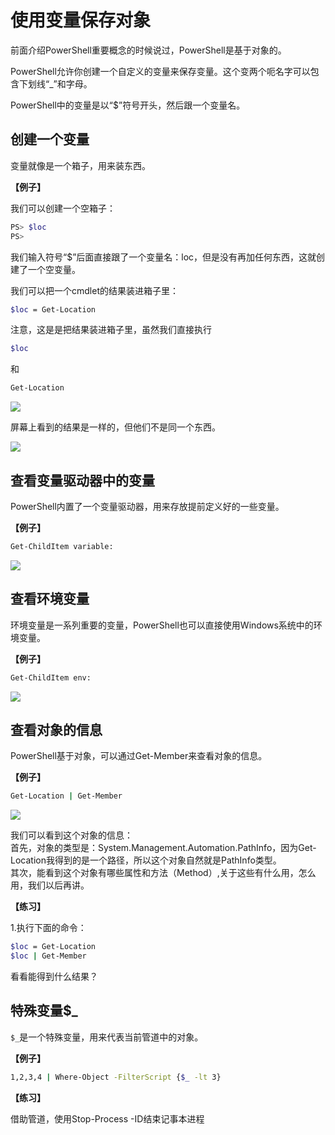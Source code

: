 
# 使用变量保存对象

前面介绍PowerShell重要概念的时候说过，PowerShell是基于对象的。

PowerShell允许你创建一个自定义的变量来保存变量。这个变两个呃名字可以包含下划线“_”和字母。

PowerShell中的变量是以“$”符号开头，然后跟一个变量名。

## 创建一个变量

变量就像是一个箱子，用来装东西。

**【例子】**

我们可以创建一个空箱子：

```bash
PS> $loc
PS>
```

我们输入符号“$”后面直接跟了一个变量名：loc，但是没有再加任何东西，这就创建了一个空变量。

我们可以把一个cmdlet的结果装进箱子里：
```bash
$loc = Get-Location
```

注意，这是是把结果装进箱子里，虽然我们直接执行

```bash
$loc
```

和

```bash
Get-Location
```

![](images/varibles_cmdlet.png)

屏幕上看到的结果是一样的，但他们不是同一个东西。

![](images/varibles_objects.png)

## 查看变量驱动器中的变量

PowerShell内置了一个变量驱动器，用来存放提前定义好的一些变量。

**【例子】**

```bash
Get-ChildItem variable:
```

![](images/variable_drive.png)

## 查看环境变量

环境变量是一系列重要的变量，PowerShell也可以直接使用Windows系统中的环境变量。

**【例子】**

```bash
Get-ChildItem env:
```

![](images/variable_env.png)

## 查看对象的信息

PowerShell基于对象，可以通过Get-Member来查看对象的信息。

**【例子】**

```bash
Get-Location | Get-Member
```

![](images/get_member_for_get_location.png)

我们可以看到这个对象的信息：  
首先，对象的类型是：System.Management.Automation.PathInfo，因为Get-Location我得到的是一个路径，所以这个对象自然就是PathInfo类型。  
其次，能看到这个对象有哪些属性和方法（Method）,关于这些有什么用，怎么用，我们以后再讲。

**【练习】**  

1.执行下面的命令：
```bash
$loc = Get-Location
$loc | Get-Member
```
看看能得到什么结果？

## 特殊变量$_

`$_`是一个特殊变量，用来代表当前管道中的对象。

**【例子】**

```bash
1,2,3,4 | Where-Object -FilterScript {$_ -lt 3}
```

**【练习】**

借助管道，使用Stop-Process -ID结束记事本进程
